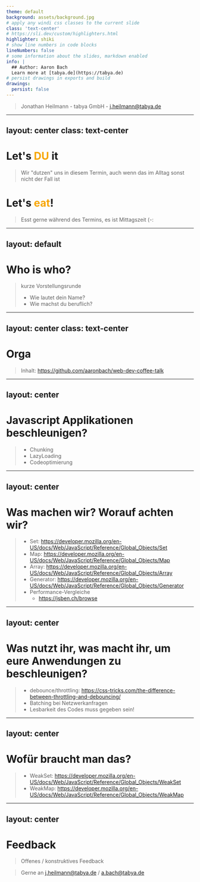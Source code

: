 ```yaml
---
theme: default
background: assets/background.jpg
# apply any windi css classes to the current slide
class: 'text-center'
# https://sli.dev/custom/highlighters.html
highlighter: shiki
# show line numbers in code blocks
lineNumbers: false
# some information about the slides, markdown enabled
info: |
  ## Author: Aaron Bach
  Learn more at [tabya.de](https://tabya.de)
# persist drawings in exports and build
drawings:
  persist: false
---
```


> Jonathan Heilmann - tabya GmbH - j.heilmann@tabya.de

---
layout: center
class: text-center
---

# Let's <font color="#f7a600">**DU**</font> it
> Wir "dutzen" uns in diesem Termin, auch wenn das im Alltag sonst nicht der Fall ist


# Let's <font color="#f7a600">**eat**</font>!
> Esst gerne während des Termins, es ist Mittagszeit (-:

---
layout: default
---

# Who is who?
> kurze Vorstellungsrunde
> - Wie lautet dein Name?
> - Wie machst du beruflich?

---
layout: center
class: text-center
---

# Orga
> Inhalt: https://github.com/aaronbach/web-dev-coffee-talk

---
layout: center
---

# Javascript Applikationen beschleunigen?
> - Chunking
> - LazyLoading
> - Codeoptimierung

---
layout: center
---

# Was machen wir? Worauf achten wir?
> - Set: https://developer.mozilla.org/en-US/docs/Web/JavaScript/Reference/Global_Objects/Set
> - Map: https://developer.mozilla.org/en-US/docs/Web/JavaScript/Reference/Global_Objects/Map
> - Array: https://developer.mozilla.org/en-US/docs/Web/JavaScript/Reference/Global_Objects/Array
> - Generator: https://developer.mozilla.org/en-US/docs/Web/JavaScript/Reference/Global_Objects/Generator
> - Performance-Vergleiche
>   - https://jsben.ch/browse 

---
layout: center
---

# Was nutzt ihr, was macht ihr, um eure Anwendungen zu beschleunigen?
> - debounce/throttling: https://css-tricks.com/the-difference-between-throttling-and-debouncing/
> - Batching bei Netzwerkanfragen
> - Lesbarkeit des Codes muss gegeben sein!

---
layout: center
---

# Wofür braucht man das?
> - WeakSet: https://developer.mozilla.org/en-US/docs/Web/JavaScript/Reference/Global_Objects/WeakSet
> - WeakMap: https://developer.mozilla.org/en-US/docs/Web/JavaScript/Reference/Global_Objects/WeakMap

---
layout: center
---

# Feedback
> Offenes / konstruktives Feedback

> Gerne an j.heilmann@tabya.de / a.bach@tabya.de
